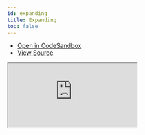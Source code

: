 ```yaml
---
id: expanding
title: Expanding
toc: false
---
```


- [Open in CodeSandbox](https://codesandbox.io/s/github/tannerlinsley/react-charts/tree/master/examples/expanding)
- [View Source](https://github.com/tannerlinsley/react-charts/tree/master/examples/expanding)

<iframe
  src="https://codesandbox.io/embed/github/tannerlinsley/react-charts/tree/master/examples/expanding?autoresize=1&fontsize=14&theme=dark"
  title="tannerlinsley/react-charts: expanding"
  sandbox="allow-forms allow-modals allow-popups allow-presentation allow-same-origin allow-scripts"
  style={{
    width: '100%',
    height: '80vh',
    border: '0',
    borderRadius: 8,
    overflow: 'hidden',
    position: 'static',
    zIndex: 0,
  }}
></iframe>
